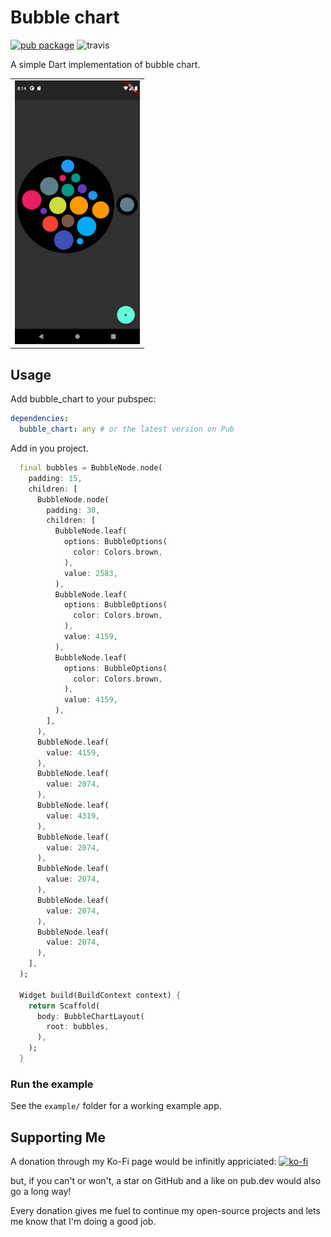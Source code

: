 # Bubble chart

[![pub package](https://img.shields.io/pub/v/bubble_chart.svg)](https://pub.dartlang.org/packages/bubble_chart) ![travis](https://api.travis-ci.com/lpongetti/bubble_chart.svg?branch=master)

A simple Dart implementation of bubble chart.

<div style="text-align: center"><table><tr>
  <td style="text-align: center">
  <a href="https://github.com/lpongetti/bubble_chart/blob/master/example.png">
    <img src="https://github.com/lpongetti/bubble_chart/blob/master/example.png" width="200"/></a>
</td>
</tr></table></div>

## Usage

Add bubble_chart to your pubspec:

```yaml
dependencies:
  bubble_chart: any # or the latest version on Pub
```

Add in you project.

```dart
  final bubbles = BubbleNode.node(
    padding: 15,
    children: [
      BubbleNode.node(
        padding: 30,
        children: [
          BubbleNode.leaf(
            options: BubbleOptions(
              color: Colors.brown,
            ),
            value: 2583,
          ),
          BubbleNode.leaf(
            options: BubbleOptions(
              color: Colors.brown,
            ),
            value: 4159,
          ),
          BubbleNode.leaf(
            options: BubbleOptions(
              color: Colors.brown,
            ),
            value: 4159,
          ),
        ],
      ),
      BubbleNode.leaf(
        value: 4159,
      ),
      BubbleNode.leaf(
        value: 2074,
      ),
      BubbleNode.leaf(
        value: 4319,
      ),
      BubbleNode.leaf(
        value: 2074,
      ),
      BubbleNode.leaf(
        value: 2074,
      ),
      BubbleNode.leaf(
        value: 2074,
      ),
      BubbleNode.leaf(
        value: 2074,
      ),
    ],
  );

  Widget build(BuildContext context) {
    return Scaffold(
      body: BubbleChartLayout(
        root: bubbles,
      ),
    );
  }
```

### Run the example

See the `example/` folder for a working example app.

## Supporting Me

A donation through my Ko-Fi page would be infinitly appriciated:
[![ko-fi](https://ko-fi.com/img/githubbutton_sm.svg)](https://ko-fi.com/lorenzopongetti)

but, if you can't or won't, a star on GitHub and a like on pub.dev would also go a long way!

Every donation gives me fuel to continue my open-source projects and lets me know that I'm doing a good job.